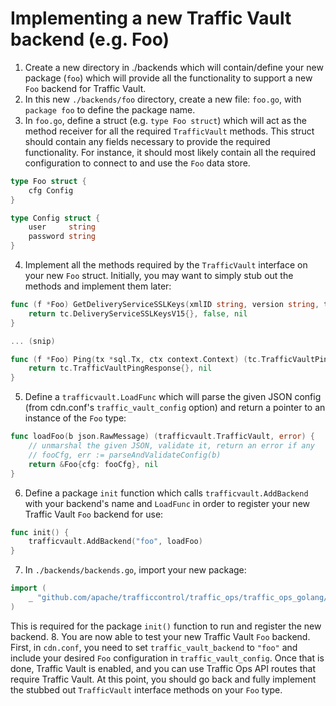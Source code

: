 <!--
    Licensed to the Apache Software Foundation (ASF) under one
    or more contributor license agreements.  See the NOTICE file
    distributed with this work for additional information
    regarding copyright ownership.  The ASF licenses this file
    to you under the Apache License, Version 2.0 (the
    "License"); you may not use this file except in compliance
    with the License.  You may obtain a copy of the License at

      http://www.apache.org/licenses/LICENSE-2.0

    Unless required by applicable law or agreed to in writing,
    software distributed under the License is distributed on an
    "AS IS" BASIS, WITHOUT WARRANTIES OR CONDITIONS OF ANY
    KIND, either express or implied.  See the License for the
    specific language governing permissions and limitations
    under the License.
-->

# Implementing a new Traffic Vault backend (e.g. Foo)

1. Create a new directory in ./backends which will contain/define your new package (`foo`) which will provide all the functionality to support a new `Foo` backend for Traffic Vault.
2. In this new `./backends/foo` directory, create a new file: `foo.go`, with `package foo` to define the package name.
3. In `foo.go`, define a struct (e.g. `type Foo struct`) which will act as the method receiver for all the required `TrafficVault` methods. This struct should contain any fields necessary to provide the required functionality. For instance, it should most likely contain all the required configuration to connect to and use the `Foo` data store.
```go
type Foo struct {
    cfg Config
}

type Config struct {
    user     string
    password string
}
```
4. Implement all the methods required by the `TrafficVault` interface on your new `Foo` struct. Initially, you may want to simply stub out the methods and implement them later:
```go
func (f *Foo) GetDeliveryServiceSSLKeys(xmlID string, version string, tx *sql.Tx, ctx context.Context) (tc.DeliveryServiceSSLKeysV15, bool, error) {
	return tc.DeliveryServiceSSLKeysV15{}, false, nil
}

... (snip)

func (f *Foo) Ping(tx *sql.Tx, ctx context.Context) (tc.TrafficVaultPingResponse, error) {
	return tc.TrafficVaultPingResponse{}, nil
}
```
5. Define a `trafficvault.LoadFunc` which will parse the given JSON config (from cdn.conf's `traffic_vault_config` option) and return a pointer to an instance of the `Foo` type:
```go
func loadFoo(b json.RawMessage) (trafficvault.TrafficVault, error) {
    // unmarshal the given JSON, validate it, return an error if any
    // fooCfg, err := parseAndValidateConfig(b)
	return &Foo{cfg: fooCfg}, nil
}
```
6. Define a package `init` function which calls `trafficvault.AddBackend` with your backend's name and `LoadFunc` in order to register your new Traffic Vault `Foo` backend for use:
```go
func init() {
	trafficvault.AddBackend("foo", loadFoo)
}
```
7. In `./backends/backends.go`, import your new package:
```go
import (
    _ "github.com/apache/trafficcontrol/traffic_ops/traffic_ops_golang/trafficvault/backends/foo"
)
```
This is required for the package `init()` function to run and register the new backend.
8. You are now able to test your new Traffic Vault `Foo` backend. First, in `cdn.conf`, you need to set `traffic_vault_backend` to `"foo"` and include your desired `Foo` configuration in `traffic_vault_config`. Once that is done, Traffic Vault is enabled, and you can use Traffic Ops API routes that require Traffic Vault. At this point, you should go back and fully implement the stubbed out `TrafficVault` interface methods on your `Foo` type.
